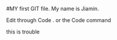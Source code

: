 #MY first GIT file.
My name is Jiamin.

Edit through Code . or the Code <filename> command

this is trouble
